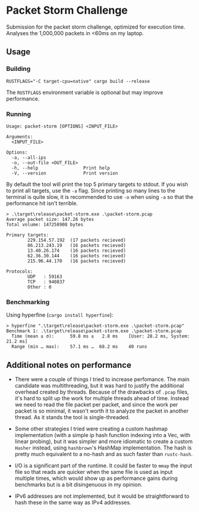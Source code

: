 # Packet Storm Challenge

Submission for the packet storm challenge, optimized for execution time. Analyses the 1,000,000 packets in <60ms on my laptop.

## Usage

### Building

```
RUSTFLAGS="-C target-cpu=native" cargo build --release
```

The `RUSTFLAGS` environment variable is optional but may improve performance.

### Running

```
Usage: packet-storm [OPTIONS] <INPUT_FILE>

Arguments:
  <INPUT_FILE>

Options:
  -a, --all-ips
  -o, --out-file <OUT_FILE>
  -h, --help                 Print help
  -V, --version              Print version
```

By default the tool will print the top 5 primary targets to stdout. If you wish to print all targets, use the `-a` flag. Since printing so many lines to the terminal is quite slow, it is recommended to use `-o` when using `-a` so that the performance hit isn't terrible.

```
> .\target\release\packet-storm.exe .\packet-storm.pcap
Average packet size: 147.26 bytes
Total volume: 147258908 bytes

Primary targets:
        229.154.57.192  (17 packets recieved)
        86.213.243.19   (16 packets recieved)
        13.40.26.174    (16 packets recieved)
        62.36.30.144    (16 packets recieved)
        215.96.44.170   (16 packets recieved)

Protocols:
        UDP   : 59163
        TCP   : 940837
        Other : 0
```

### Benchmarking

Using hyperfine (`cargo install hyperfine`):

```
> hyperfine ".\target\release\packet-storm.exe .\packet-storm.pcap"
Benchmark 1: .\target\release\packet-storm.exe .\packet-storm.pcap
  Time (mean ± σ):      59.8 ms ±   2.8 ms    [User: 28.2 ms, System: 21.2 ms]
  Range (min … max):    57.1 ms …  68.2 ms    40 runs
```

## Additional notes on performance

- There were a couple of things I tried to increase perfomance. The main candidate was multithreading, but it was hard to justify the additional overhead created by threads. Because of the drawbacks of `.pcap` files, it's hard to split up the work for multiple threads ahead of time. Instead we need to read the file packet per packet, and since the work per packet is so minimal, it wasn't worth it to analyze the packet in another thread. As it stands the tool is single-threaded. 

- Some other strategies I tried were creating a custom hashmap implementation (with a simple ip hash function indexing into a Vec, with linear probing), but it was simpler and more idiomatic to create a custom `Hasher` instead, using `hashbrown`'s HashMap implementation. The hash is pretty much equivalent to a no-hash and as such faster than `rustc-hash`.

- I/O is a significant part of the runtime. It could be faster to `mmap` the input file so that reads are quicker when the same file is used as input multiple times, which would show up as performance gains during benchmarks but is a bit disingenuous in my opinion. 

- IPv6 addresses are not implemented, but it would be straightforward to hash these in the same way as IPv4 addresses.
